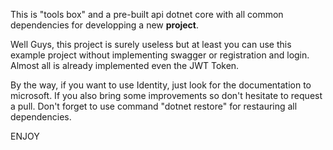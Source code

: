 This is "tools box" and a pre-built api dotnet core with all common dependencies for developping a new **project**.  

Well Guys, this project is surely useless but at least you can use this example project without implementing swagger or registration and login. Almost all is already implemented even the JWT Token.

By the way, if you want to use Identity, just look for the documentation to microsoft.
If you also bring some improvements so don't hesitate to request a pull.
Don't forget to use command "dotnet restore" for restauring all dependencies.

ENJOY
